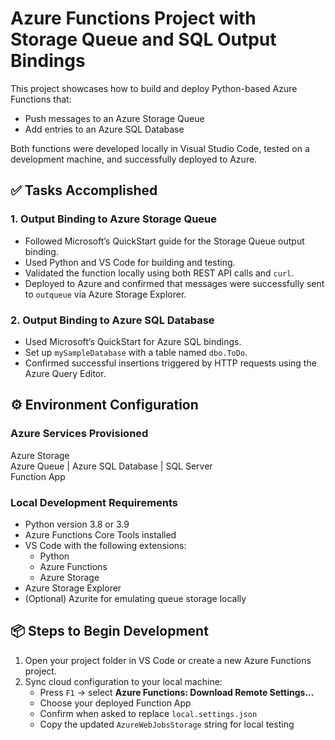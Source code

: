 # Azure Functions Project with Storage Queue and SQL Output Bindings

This project showcases how to build and deploy Python-based Azure Functions that:

- Push messages to an Azure Storage Queue  
- Add entries to an Azure SQL Database  

Both functions were developed locally in Visual Studio Code, tested on a development machine, and successfully deployed to Azure.

## ✅ Tasks Accomplished

### 1. Output Binding to Azure Storage Queue
- Followed Microsoft’s QuickStart guide for the Storage Queue output binding.  
- Used Python and VS Code for building and testing.  
- Validated the function locally using both REST API calls and `curl`.  
- Deployed to Azure and confirmed that messages were successfully sent to `outqueue` via Azure Storage Explorer.

### 2. Output Binding to Azure SQL Database
- Used Microsoft’s QuickStart for Azure SQL bindings.  
- Set up `mySampleDatabase` with a table named `dbo.ToDo`.  
- Confirmed successful insertions triggered by HTTP requests using the Azure Query Editor.

## ⚙️ Environment Configuration

### Azure Services Provisioned

 Azure Storage                    
 Azure Queue                         |
 Azure SQL Database           |
 SQL Server          
 Function App        

### Local Development Requirements
- Python version 3.8 or 3.9  
- Azure Functions Core Tools installed  
- VS Code with the following extensions:  
  - Python  
  - Azure Functions  
  - Azure Storage  
- Azure Storage Explorer  
- (Optional) Azurite for emulating queue storage locally

## 📦 Steps to Begin Development

1. Open your project folder in VS Code or create a new Azure Functions project.  
2. Sync cloud configuration to your local machine:  
   - Press `F1` → select **Azure Functions: Download Remote Settings...**  
   - Choose your deployed Function App  
   - Confirm when asked to replace `local.settings.json`  
   - Copy the updated `AzureWebJobsStorage` string for local testing
